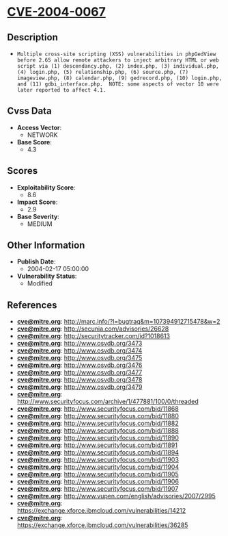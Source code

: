 
# [CVE-2004-0067](https://cve.mitre.org/cgi-bin/cvename.cgi?name=CVE-2004-0067)

## Description

- `Multiple cross-site scripting (XSS) vulnerabilities in phpGedView before 2.65 allow remote attackers to inject arbitrary HTML or web script via (1) descendancy.php, (2) index.php, (3) individual.php, (4) login.php, (5) relationship.php, (6) source.php, (7) imageview.php, (8) calendar.php, (9) gedrecord.php, (10) login.php, and (11) gdbi_interface.php.  NOTE: some aspects of vector 10 were later reported to affect 4.1.`

## Cvss Data

- **Access Vector**:
  - NETWORK
- **Base Score**:
  - 4.3

## Scores

- **Exploitability Score**:
  - 8.6
- **Impact Score**:
  - 2.9
- **Base Severity**:
  - MEDIUM

## Other Information

- **Publish Date**:
  - 2004-02-17 05:00:00
- **Vulnerability Status**:
  - Modified

## References

- **cve@mitre.org**: http://marc.info/?l=bugtraq&m=107394912715478&w=2
- **cve@mitre.org**: http://secunia.com/advisories/26628
- **cve@mitre.org**: http://securitytracker.com/id?1018613
- **cve@mitre.org**: http://www.osvdb.org/3473
- **cve@mitre.org**: http://www.osvdb.org/3474
- **cve@mitre.org**: http://www.osvdb.org/3475
- **cve@mitre.org**: http://www.osvdb.org/3476
- **cve@mitre.org**: http://www.osvdb.org/3477
- **cve@mitre.org**: http://www.osvdb.org/3478
- **cve@mitre.org**: http://www.osvdb.org/3479
- **cve@mitre.org**: http://www.securityfocus.com/archive/1/477881/100/0/threaded
- **cve@mitre.org**: http://www.securityfocus.com/bid/11868
- **cve@mitre.org**: http://www.securityfocus.com/bid/11880
- **cve@mitre.org**: http://www.securityfocus.com/bid/11882
- **cve@mitre.org**: http://www.securityfocus.com/bid/11888
- **cve@mitre.org**: http://www.securityfocus.com/bid/11890
- **cve@mitre.org**: http://www.securityfocus.com/bid/11891
- **cve@mitre.org**: http://www.securityfocus.com/bid/11894
- **cve@mitre.org**: http://www.securityfocus.com/bid/11903
- **cve@mitre.org**: http://www.securityfocus.com/bid/11904
- **cve@mitre.org**: http://www.securityfocus.com/bid/11905
- **cve@mitre.org**: http://www.securityfocus.com/bid/11906
- **cve@mitre.org**: http://www.securityfocus.com/bid/11907
- **cve@mitre.org**: http://www.vupen.com/english/advisories/2007/2995
- **cve@mitre.org**: https://exchange.xforce.ibmcloud.com/vulnerabilities/14212
- **cve@mitre.org**: https://exchange.xforce.ibmcloud.com/vulnerabilities/36285
